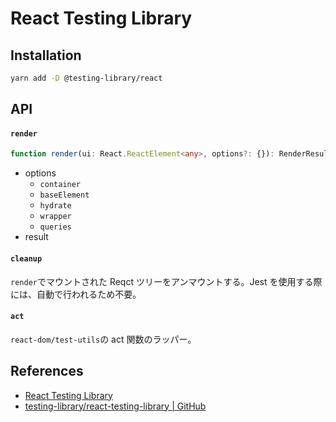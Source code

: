 # React Testing Library

## Installation

```bash
yarn add -D @testing-library/react
```

## API

#### `render`

```ts
function render(ui: React.ReactElement<any>, options?: {}): RenderResult;
```

- options
  - `container`
  - `baseElement`
  - `hydrate`
  - `wrapper`
  - `queries`
- result

#### `cleanup`

`render`でマウントされた Reqct ツリーをアンマウントする。Jest を使用する際には、自動で行われるため不要。

#### `act`

`react-dom/test-utils`の act 関数のラッパー。

## References

- [React Testing Library](https://testing-library.com/docs/react-testing-library/intro/)
- [testing-library/react-testing-library | GitHub](https://github.com/testing-library/react-testing-library)
